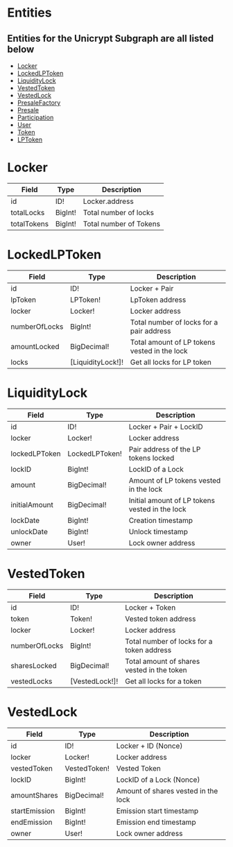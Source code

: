# Entities

## Entities for the Unicrypt Subgraph are all listed below
- [Locker](#Locker)
- [LockedLPToken](#LockedLPToken)
- [LiquidityLock](#LiquidityLock)
- [VestedToken](#VestedToken)
- [VestedLock](#VestedLock)
- [PresaleFactory](#PresaleFactory)
- [Presale](#Presale)
- [Participation](#Participation)
- [User](#User)
- [Token](#Token)
- [LPToken](#LPToken)


# Locker

| Field        | Type         | Description                 |
| -------------| -------------| --------------------------- |
| id           | ID!          | Locker.address              |
| totalLocks   | BigInt!      | Total number of locks       |
| totalTokens  | BigInt!      | Total number of Tokens      |


# LockedLPToken

| Field         | Type              | Description                                   |
| --------------| ------------------| --------------------------------------------- |
| id            | ID!               | Locker + Pair                                 |
| lpToken       | LPToken!          | LpToken address                               |
| locker        | Locker!           | Locker address                                |
| numberOfLocks | BigInt!           | Total number of locks for a pair address      |
| amountLocked  | BigDecimal!       | Total amount of LP tokens vested in the lock  |
| locks         | [LiquidityLock!]! | Get all locks for LP token                    |


# LiquidityLock

| Field          | Type            | Description                                     |
| ---------------| --------------- | ----------------------------------------------- |
| id             | ID!             | Locker + Pair + LockID                          |
| locker         | Locker!         | Locker address                                  |
| lockedLPToken  | LockedLPToken!  | Pair address of the LP tokens locked            |
| lockID         | BigInt!         | LockID of a Lock                                |
| amount         | BigDecimal!     | Amount of LP tokens vested in the lock          |
| initialAmount  | BigDecimal!     | Initial amount of LP tokens vested in the lock  |
| lockDate       | BigInt!         | Creation timestamp                              |
| unlockDate     | BigInt!         | Unlock timestamp                                |
| owner          | User!           | Lock owner address                              |


# VestedToken

| Field          | Type           | Description                                 |
| ---------------| -------------- | ------------------------------------------- |
| id             | ID!            | Locker + Token                              |
| token          | Token!         | Vested token address                        |
| locker         | Locker!        | Locker address                              |
| numberOfLocks  | BigInt!        | Total number of locks for a token address   |
| sharesLocked   | BigDecimal!    | Total amount of shares vested in the token  | 
| vestedLocks    | [VestedLock!]! | Get all locks for a token                   |


# VestedLock

| Field         | Type          | Description                          |
| ------------- | ------------- | ------------------------------------ |
| id            | ID!           | Locker + ID (Nonce)                  |
| locker        | Locker!       | Locker address                       |
| vestedToken   | VestedToken!  | Vested Token                         |
| lockID        | BigInt!       | LockID of a Lock (Nonce)             | 
| amountShares  | BigDecimal!   | Amount of shares vested in the lock  |
| startEmission | BigInt!       | Emission start timestamp             |
| endEmission   | BigInt!       | Emission end timestamp               | 
| owner         | User!         | Lock owner address                   |
